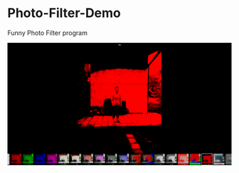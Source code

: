 # Photo-Filter-Demo

Funny Photo Filter program 

![Image description](https://github.com/aleksadjdj/Photo-Filter-Demo/blob/master/prw.png)
